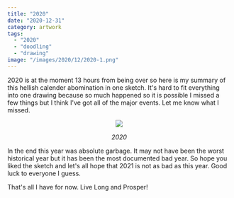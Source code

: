 ```yaml
---
title: "2020"
date: "2020-12-31"
category: artwork
tags: 
  - "2020"
  - "doodling"
  - "drawing"
image: "/images/2020/12/2020-1.png"
---
```


2020 is at the moment 13 hours from being over so here is my summary of this hellish calender abomination in one sketch. It's hard to fit everything into one drawing because so much happened so it is possible I missed a few things but I think I've got all of the major events. Let me know what I missed.

<p align="center">
<img src='/images/2020/12/2020.png'>
</p>

<p align="center"><i>2020</i></p>

In the end this year was absolute garbage. It may not have been the worst historical year but it has been the most documented bad year. So hope you liked the sketch and let's all hope that 2021 is not as bad as this year. Good luck to everyone I guess.

That's all I have for now. Live Long and Prosper!
